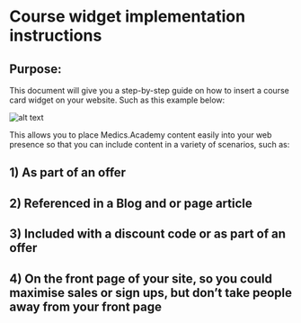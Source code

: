 # Course widget implementation instructions

## Purpose:
This document will give you a step-by-step guide on how to insert a course card widget on your website. Such as this example below:


![alt text](http://i64.tinypic.com/fu3o7l.png)


This allows you to place Medics.Academy content easily into your web presence so that you can include content in a variety of scenarios, such as:

## 1) As part of an offer
## 2) Referenced in a Blog and or page article
## 3) Included with a discount code or as part of an offer
## 4) On the front page of your site, so you could maximise sales or sign ups, but don’t take people away from your front page
